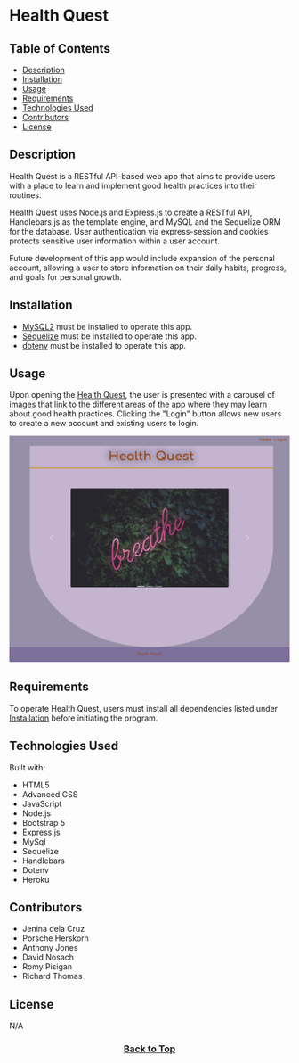 # Health Quest

## Table of Contents

* [Description](#description)
* [Installation](#installation)
* [Usage](#usage)
* [Requirements](#requirements)
* [Technologies Used](#technologies-used)
* [Contributors](#contributors)
* [License](#license)

## Description
Health Quest is a RESTful API-based web app that aims to provide users with a place to learn and implement good health practices into their routines.

Health Quest uses Node.js and Express.js to create a RESTful API, Handlebars.js as the template engine, and MySQL and the Sequelize ORM for the database.
User authentication via express-session and cookies protects sensitive user information within a user account.

Future development of this app would include expansion of the personal account, allowing a user to store information on their daily habits, progress, and goals for personal growth.


## Installation
* [MySQL2](https://www.npmjs.com/package/mysql2) must be installed to operate this app.
* [Sequelize](https://www.npmjs.com/package/sequelize) must be installed to operate this app.
* [dotenv](https://www.npmjs.com/package/dotenv) must be installed to operate this app.


## Usage
Upon opening the [Health Quest](), the user is presented with a carousel of images that link to the different areas of the app where they may learn about good health practices.
Clicking the "Login" button allows new users to create a new account and existing users to login.

<p align="center"><img src="./assets/images/health_quest_homepage.png" alt="Health Quest Homepage"></p>

## Requirements

To operate Health Quest, users must install all dependencies listed under [Installation](#installation) before initiating the program.


## Technologies Used

Built with:
* HTML5
* Advanced CSS
* JavaScript
* Node.js
* Bootstrap 5
* Express.js
* MySql
* Sequelize
* Handlebars
* Dotenv
* Heroku


## Contributors
* Jenina dela Cruz
* Porsche Herskorn
* Anthony Jones
* David Nosach
* Romy Pisigan
* Richard Thomas


## License
N/A

### <p align="center">[Back to Top](#health-quest)</p> 